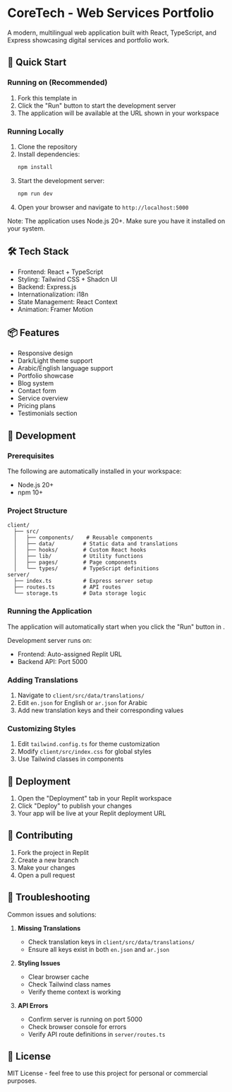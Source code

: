 
# CoreTech - Web Services Portfolio

A modern, multilingual web application built with React, TypeScript, and Express showcasing digital services and portfolio work.

## 🚀 Quick Start

### Running on  (Recommended)
1. Fork this template in 
2. Click the "Run" button to start the development server
3. The application will be available at the URL shown in your  workspace

### Running Locally
1. Clone the repository
2. Install dependencies:
   ```bash
   npm install
   ```
3. Start the development server:
   ```bash
   npm run dev
   ```
4. Open your browser and navigate to `http://localhost:5000`

Note: The application uses Node.js 20+. Make sure you have it installed on your system.

## 🛠 Tech Stack

- Frontend: React + TypeScript
- Styling: Tailwind CSS + Shadcn UI
- Backend: Express.js
- Internationalization: i18n
- State Management: React Context
- Animation: Framer Motion

## 📦 Features

- Responsive design
- Dark/Light theme support
- Arabic/English language support
- Portfolio showcase
- Blog system
- Contact form
- Service overview
- Pricing plans
- Testimonials section

## 🔧 Development

### Prerequisites

The following are automatically installed in your  workspace:

- Node.js 20+
- npm 10+

### Project Structure

```
client/
  ├── src/
  │   ├── components/    # Reusable components
  │   ├── data/         # Static data and translations
  │   ├── hooks/        # Custom React hooks
  │   ├── lib/          # Utility functions
  │   ├── pages/        # Page components
  │   └── types/        # TypeScript definitions
server/
  ├── index.ts          # Express server setup
  ├── routes.ts         # API routes
  └── storage.ts        # Data storage logic
```

### Running the Application

The application will automatically start when you click the "Run" button in .

Development server runs on:
- Frontend: Auto-assigned Replit URL
- Backend API: Port 5000

### Adding Translations

1. Navigate to `client/src/data/translations/`
2. Edit `en.json` for English or `ar.json` for Arabic
3. Add new translation keys and their corresponding values

### Customizing Styles

1. Edit `tailwind.config.ts` for theme customization
2. Modify `client/src/index.css` for global styles
3. Use Tailwind classes in components

## 🚀 Deployment

1. Open the "Deployment" tab in your Replit workspace
2. Click "Deploy" to publish your changes
3. Your app will be live at your Replit deployment URL

## 🤝 Contributing

1. Fork the project in Replit
2. Create a new branch
3. Make your changes
4. Open a pull request

## 🐛 Troubleshooting

Common issues and solutions:

1. **Missing Translations**
   - Check translation keys in `client/src/data/translations/`
   - Ensure all keys exist in both `en.json` and `ar.json`

2. **Styling Issues**
   - Clear browser cache
   - Check Tailwind class names
   - Verify theme context is working

3. **API Errors**
   - Confirm server is running on port 5000
   - Check browser console for errors
   - Verify API route definitions in `server/routes.ts`

## 📄 License

MIT License - feel free to use this project for personal or commercial purposes.
